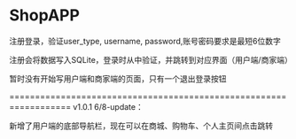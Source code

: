 # ShopAPP
注册登录，验证user_type, username, password,账号密码要求是最短6位数字

注册会将数据写入SQLite，登录时从中验证，并跳转到对应界面（用户端/商家端）

暂时没有开始写用户端和商家端的页面，只有一个退出登录按钮

==================================================================
v1.0.1
6/8-update：

新增了用户端的底部导航栏，现在可以在商城、购物车、个人主页间点击跳转
